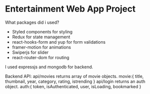 # Entertainment Web App Project

What packages did i used?
- Styled components for styling
- Redux for state management
- react-hooks-form and yup for form validations
- framer-motion for animations
- Swiperjs for slider
- react-router-dom for routing

I used expressjs and mongodb for backend.

Backend API:
  api/movies returns array of movie objects.
    movie:{ title, thumbnail, year, category, rating, istrending }
  api/login returns an auth object.
    auth:{ token, isAuthenticated, user, isLoading, bookmarked }
